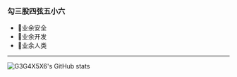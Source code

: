 ### 勾三股四弦五小六
- 🎷业余安全
- 🥊业余开发
- 🦊业余人类

<hr>


![G3G4X5X6's GitHub stats](https://github-readme-stats.vercel.app/api?username=G3G4X5X6&show_icons=true&theme=dracula)
